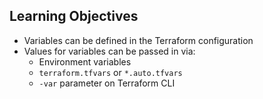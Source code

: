 ## Learning Objectives

* Variables can be defined in the Terraform configuration
* Values for variables can be passed in via:
  * Environment variables
  * `terraform.tfvars` or `*.auto.tfvars`
  * `-var` parameter on Terraform CLI